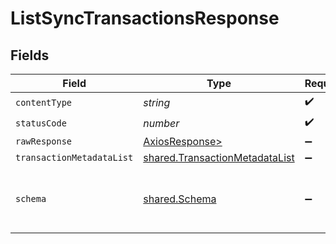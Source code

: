 # ListSyncTransactionsResponse


## Fields

| Field                                                                            | Type                                                                             | Required                                                                         | Description                                                                      |
| -------------------------------------------------------------------------------- | -------------------------------------------------------------------------------- | -------------------------------------------------------------------------------- | -------------------------------------------------------------------------------- |
| `contentType`                                                                    | *string*                                                                         | :heavy_check_mark:                                                               | N/A                                                                              |
| `statusCode`                                                                     | *number*                                                                         | :heavy_check_mark:                                                               | N/A                                                                              |
| `rawResponse`                                                                    | [AxiosResponse>](https://axios-http.com/docs/res_schema)                         | :heavy_minus_sign:                                                               | N/A                                                                              |
| `transactionMetadataList`                                                        | [shared.TransactionMetadataList](../../models/shared/transactionmetadatalist.md) | :heavy_minus_sign:                                                               | Success                                                                          |
| `schema`                                                                         | [shared.Schema](../../models/shared/schema.md)                                   | :heavy_minus_sign:                                                               | Your API request was not properly authorized.                                    |